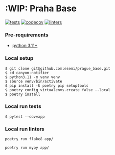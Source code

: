 # :WIP: Praha Base

[![tests](https://github.com/Eira/prague_base/actions/workflows/tests.yml/badge.svg?branch=master)](https://github.com/Eira/prague_base/actions/workflows/tests.yml)
[![codecov](https://codecov.io/github/Eira/prague_base/branch/master/graph/badge.svg?token=DDGHRUZZ0P)](https://codecov.io/github/Eira/prague_base)
[![linters](https://github.com/Eira/prague_base/actions/workflows/linters.yml/badge.svg?branch=master)](https://github.com/Eira/prague_base/actions/workflows/linters.yml)

### Pre-requirements
- [python 3.11+](https://www.python.org/downloads/)

### Local setup
```shell
$ git clone git@github.com:esemi/prague_base.git
$ cd canyon-notifier
$ python3.11 -m venv venv
$ source venv/bin/activate
$ pip install -U poetry pip setuptools
$ poetry config virtualenvs.create false --local
$ poetry install
```

### Local run tests
```shell
$ pytest --cov=app
```

### Local run linters
```
poetry run flake8 app/

poetry run mypy app/
```
